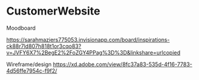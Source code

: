 # CustomerWebsite

Moodboard 

https://sarahmaziers775053.invisionapp.com/board/inspirations-ck88r7ld807h818t1or3cqo83?v=JVFY6X7%2BegE2%2FoZGY4PPag%3D%3D&linkshare=urlcopied

Wireframe/design
https://xd.adobe.com/view/8fc37a83-535d-4f16-7783-4d56ffe7954c-f9f2/


